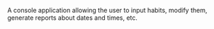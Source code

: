 A console application allowing the user to input habits, modify them, generate reports about dates and times, etc.
